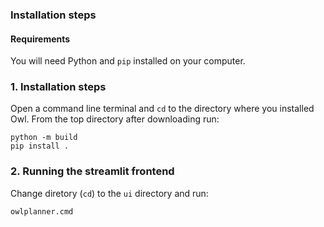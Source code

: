 ### Installation steps

#### Requirements
You will need Python and `pip` installed on your computer.

### 1. Installation steps
Open a command line terminal and `cd` to the directory where you installed Owl.
From the top directory after downloading run:
``` shell
python -m build 
pip install .
```
### 2. Running the streamlit frontend 
Change diretory (`cd`) to the `ui` directory and run:
```shell
owlplanner.cmd
```

